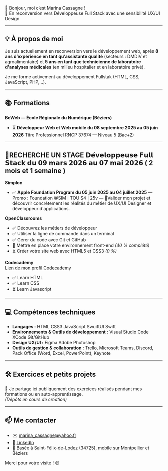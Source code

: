 👋 Bonjour, moi c’est Marina Cassagne !  
🎯 En reconversion vers Développeuse Full Stack avec une sensibilité UX/UI Design

---

## 💡 À propos de moi

Je suis actuellement en reconversion vers le développement web, après **8 ans d’expérience en tant qu’assistante qualité** (secteurs : DMDIV et agroalimentaire) et **5 ans en tant que technicienne de laboratoire d'analyses médicales** (en milieu hospitalier et en laboratoire privé).

Je me forme activement au développement Fullstak (HTML, CSS, JavaScript, PHP,...).

---

## 📚 Formations

**BeWeb — École Régionale du Numérique (Béziers)**
- ⏳ **Développeur Web et Web mobile du 08 septembre 2025 au 05 juin 2026**
  Titre Professionnel RNCP 37674 — Niveau 5 (Bac+2)
------------------------------------------------------------------------------------------------------------------
📢**RECHERCHE UN STAGE** 𝗗𝗲́𝘃𝗲𝗹𝗼𝗽𝗽𝗲𝘂𝘀𝗲 𝗙𝘂𝗹𝗹 𝗦𝘁𝗮𝗰𝗸 𝗱𝘂 𝟬𝟵 𝗺𝗮𝗿𝘀 𝟮𝟬𝟮𝟲 𝗮𝘂 𝟬𝟳 𝗺𝗮𝗶 𝟮𝟬𝟮𝟲 ( 2 mois et 1 semaine )
------------------------------------------------------------------------------------------------------------------ 

**Simplon**
- ✅ **Apple Foundation Program du 05 juin 2025 au 04 juillet 2025** — Promo : Foundation @SIM | TOU S4 | 25v — 🎯Valider mon projet et découvrir concrètement les réalités du métier de UX/UI Designer et développeur d'applications.

**OpenClassrooms**
- ✅ Découvrez les métiers de développeur  
- ✅ Utiliser la ligne de commande dans un terminal  
- ✅ Gérer du code avec Git et GitHub  
- 🔄 Mettre en place votre environnement front-end *(40 % complété)*  
- ⏳ Créer votre site web avec HTML5 et CSS3 *(0 %)*
  
**Codecademy**
<br>
<a href="https://www.codecademy.com/profiles/MarinaCassagne">Lien de mon profil Codecademy<a>
- ✅ Learn HTML
- ✅  Learn CSS
- ⏳ Learn Javascript

---

## 💻 Compétences techniques

- **Langages :** HTML  CSS3  JavaScript SwuiftUI  Swift 
- **Environnements & Outils de développement :** Visual Studio Code  XCode  Git/GitHub  
- **Design UX/UI :** Figma  Adobe Photoshop
- **Outils de gestion & collaboration :** Trello, Microsoft Teams, Discord, Pack Office (Word, Excel, PowerPoint), Keynote

---

## 🛠️ Exercices et petits projets

📌 Je partage ici publiquement des exercices réalisés pendant mes formations ou en auto-apprentissage.  
*(Dépôts en cours de création)*

---

## 📫 Me contacter

- ✉️ marina_cassagne@yahoo.fr  
- 🔗 [LinkedIn](https://www.linkedin.com/in/marina-cassagne/)  
- 📍 Basée à Saint-Félix-de-Lodez (34725), mobile sur Montpellier et Béziers  

Merci pour votre visite ! 😊
